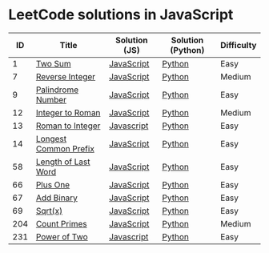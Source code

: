 # LeetCode solutions in JavaScript


| ID | Title | Solution (JS) | Solution (Python) | Difficulty |
| --- | --- | --- | --- | --- |
| 1 | [Two Sum](https://leetcode.com/problems/two-sum/) | [JavaScript](https://github.com/saqib40/LeetCode/blob/main/Solutions/1.js) | [Python](https://github.com/saqib40/LeetCode/blob/main/Python%20Solutions/1.py) | Easy |
| 7 | [Reverse Integer](https://leetcode.com/problems/reverse-integer/) | [JavaScript](https://github.com/saqib40/LeetCode/blob/main/Solutions/7.js) | [Python]() | Medium |
| 9 | [Palindrome Number](https://leetcode.com/problems/palindrome-number/) | [JavaScript](https://github.com/saqib40/LeetCode/blob/main/Solutions/9.js) | [Python](https://github.com/saqib40/LeetCode/blob/main/Python%20Solutions/9.py) | Easy |
| 12 | [Integer to Roman](https://leetcode.com/problems/integer-to-roman/) | [JavaScript](https://github.com/saqib40/LeetCode/blob/main/Solutions/12.js) | [Python]() | Medium |
| 13 | [Roman to Integer](https://leetcode.com/problems/roman-to-integer/) | [Javascript](https://github.com/saqib40/LeetCode/blob/main/Solutions/13.js) | [Python]() | Easy |
| 14 | [Longest Common Prefix](https://leetcode.com/problems/longest-common-prefix/) | [JavaScript](https://github.com/saqib40/LeetCode/blob/main/Solutions/14.js) | [Python](https://github.com/saqib40/LeetCode/blob/main/Python%20Solutions/14.py) | Easy |
| 58 | [Length of Last Word](https://leetcode.com/problems/length-of-last-word/) | [JavaScript](https://github.com/saqib40/LeetCode/blob/main/Solutions/58.js) | [Python](https://github.com/saqib40/LeetCode/blob/main/Python%20Solutions/58.py) | Easy |
| 66 | [Plus One](https://leetcode.com/problems/plus-one/) | [JavaScript](https://github.com/saqib40/LeetCode/blob/main/Solutions/66.js) | [Python]() | Easy |
| 67 | [Add Binary](https://leetcode.com/problems/add-binary/) | [JavaScript](https://github.com/saqib40/LeetCode/blob/main/Solutions/67.js) | [Python]() | Easy |
| 69 | [Sqrt(x)](https://leetcode.com/problems/sqrtx/) | [JavaScript](https://github.com/saqib40/LeetCode/blob/main/Solutions/69.js) | [Python]() | Easy |
| 204 | [Count Primes](https://leetcode.com/problems/count-primes/) | [JavaScript](https://github.com/saqib40/LeetCode/blob/main/Solutions/204.js) | [Python]() | Medium |
| 231 | [Power of Two](https://leetcode.com/problems/power-of-two/) | [Javascript](https://github.com/saqib40/LeetCode/blob/main/Solutions/231.js) | [Python]() | Easy |
